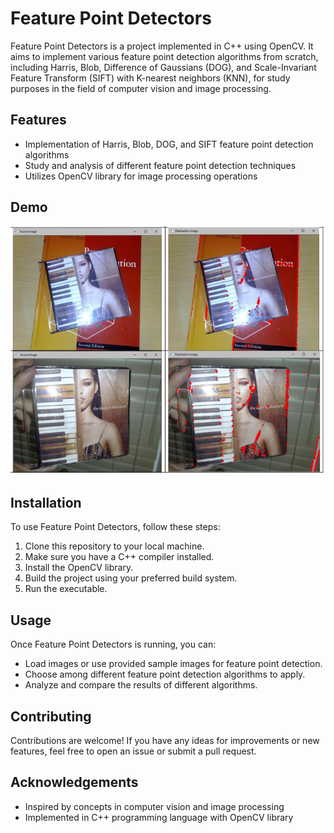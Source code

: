 # Feature Point Detectors

Feature Point Detectors is a project implemented in C++ using OpenCV. It aims to implement various feature point detection algorithms from scratch, including Harris, Blob, Difference of Gaussians (DOG), and Scale-Invariant Feature Transform (SIFT) with K-nearest neighbors (KNN), for study purposes in the field of computer vision and image processing.

## Features

- Implementation of Harris, Blob, DOG, and SIFT feature point detection algorithms
- Study and analysis of different feature point detection techniques
- Utilizes OpenCV library for image processing operations

## Demo
![Demo Image](Demo.png)

## Installation

To use Feature Point Detectors, follow these steps:

1. Clone this repository to your local machine.
2. Make sure you have a C++ compiler installed.
3. Install the OpenCV library.
4. Build the project using your preferred build system.
5. Run the executable.

## Usage

Once Feature Point Detectors is running, you can:

- Load images or use provided sample images for feature point detection.
- Choose among different feature point detection algorithms to apply.
- Analyze and compare the results of different algorithms.

## Contributing

Contributions are welcome! If you have any ideas for improvements or new features, feel free to open an issue or submit a pull request.


## Acknowledgements

- Inspired by concepts in computer vision and image processing
- Implemented in C++ programming language with OpenCV library

